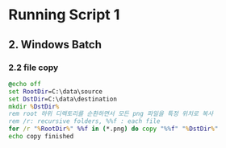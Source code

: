 
# Running Script 1
## 2. Windows Batch
### 2.2 file copy

```bat
@echo off
set RootDir=C:\data\source
set DstDir=C:\data\destination
mkdir %DstDir%
rem root 하위 디렉토리를 순환하면서 모든 png 파일을 특정 위치로 복사
rem /r: recursive folders, %%f : each file 
for /r "%RootDir%" %%f in (*.png) do copy "%%f" "%DstDir%"
echo copy finished
```

